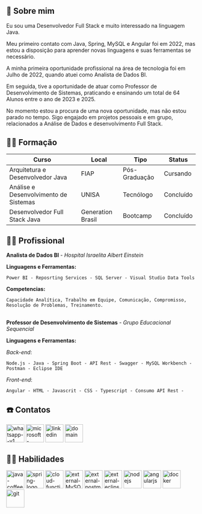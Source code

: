 
## 🚀 Sobre mim
Eu sou uma Desenvolvedor Full Stack e muito interessado na linguagem Java. 

Meu primeiro contato com Java, Spring, MySQL e Angular foi em 2022, mas estou a disposição para aprender novas linguagens e suas ferramentas se necessário.

A minha primeira oportunidade profissional na área de tecnologia foi em Julho de 2022, quando atuei como Analista de Dados BI.

Em seguida, tive a oportunidade de atuar como Professor de Desenvolvimento de Sistemas, praticando e ensinando um total de 64 Alunos entre o ano de 2023 e 2025.

No momento estou a procura de uma nova oportunidade, mas não estou parado no tempo. Sigo engajado em projetos pessoais e em grupo, relacionados a Análise de Dados e desenvolvimento Full Stack.

## 👨‍🎓 Formação
| Curso  | Local | Tipo | Status |
| ------------- | ------------- | ------------- | -------------| 
| Arquitetura e Desenvolvedor Java  | FIAP | Pós-Graduação |Cursando |
| Análise e Desenvolvimento de Sistemas  | UNISA | Tecnólogo | Concluído |
| Desenvolvedor Full Stack Java | Generation Brasil | Bootcamp | Concluído |


## 👨‍💻 Profissional

**Analista de Dados BI** - _Hospital Israelita Albert Einstein_

**Linguagens e Ferramentas:**

```
Power BI - Reposrting Services - SQL Server - Visual Studio Data Tools
```

**Competencias:** 
```
Capacidade Analítica, Trabalho em Equipe, Comunicação, Compromisso, Resolução de Problemas, Treinamento. 
```
##
**Professor de Desenvolvimento de Sistemas** - _Grupo Educacional Sequencial_ 

**Linguagens e Ferramentas:**

_Back-end_:
```
Node.js - Java - Spring Boot - API Rest - Swagger - MySQL Workbench - Postman - Eclipse IDE   
```
_Front-end_:
```
Angular - HTML - Javascrit - CSS - Typescript - Consumo API Rest -   
```

## ☎️ Contatos

[<img width="48" height="48" src="https://img.icons8.com/color/48/whatsapp--v1.png" alt="whatsapp--v1"/>](https://wa.me/+5511956396531) [<img width="48" height="48" src="https://img.icons8.com/color/48/microsoft-outlook-2019--v2.png" alt="microsoft-outlook-2019--v2"/>](mailto:lucash.96@hotmail.com) [<img width="48" height="48" src="https://img.icons8.com/color/48/linkedin.png" alt="linkedin"/>](https://www.linkedin.com/in/lucas-amaro-5711611ab/) [<img width="48" height="48" src="https://img.icons8.com/plasticine/100/domain.png" alt="domain"/>](https://lucasherculanoamaro.github.io/)


## 	🤹‍♂️ Habilidades

<div>
<img width="48" height="48" src="https://img.icons8.com/color/48/java-coffee-cup-logo--v1.png" alt="java-coffee-cup-logo--v1"/>

<img width="48" height="48" src="https://img.icons8.com/color/48/spring-logo.png" alt="spring-logo"/>

<img width="48" height="48" src="https://img.icons8.com/color/48/cloud-function.png" alt="cloud-function"/>

<img width="48" height="48" src="https://img.icons8.com/external-those-icons-flat-those-icons/48/external-MySQL-programming-and-development-those-icons-flat-those-icons.png" alt="external-MySQL-programming-and-development-those-icons-flat-those-icons"/>

<img width="48" height="48" src="https://img.icons8.com/external-tal-revivo-shadow-tal-revivo/48/external-postman-is-the-only-complete-api-development-environment-logo-shadow-tal-revivo.png" alt="external-postman-is-the-only-complete-api-development-environment-logo-shadow-tal-revivo"/>

<img width="48" height="48" src="https://img.icons8.com/external-tal-revivo-color-tal-revivo/48/external-eclipse-an-integrated-development-environment-used-in-computer-programming-logo-color-tal-revivo.png" alt="external-eclipse-an-integrated-development-environment-used-in-computer-programming-logo-color-tal-revivo"/>

<img width="48" height="48" src="https://img.icons8.com/color/48/nodejs.png" alt="nodejs"/>

<img width="48" height="48" src="https://img.icons8.com/color/48/angularjs.png" alt="angularjs"/>

<img width="48" height="48" src="https://img.icons8.com/fluency/48/docker.png" alt="docker"/>

<img width="48" height="48" src="https://img.icons8.com/color/48/git.png" alt="git"/>

</div>

